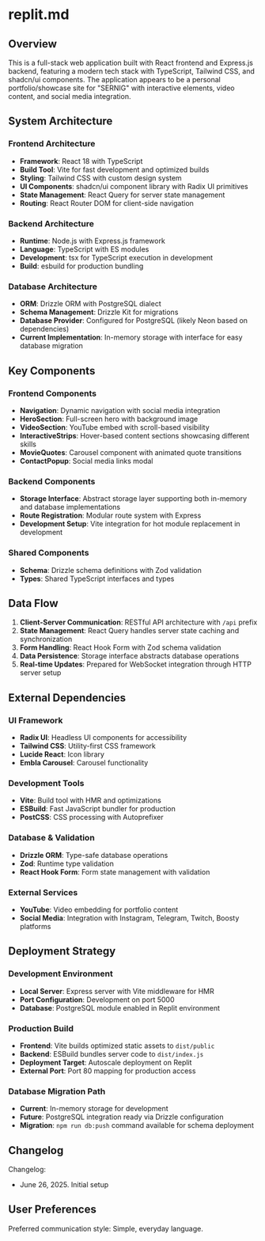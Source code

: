 # replit.md

## Overview

This is a full-stack web application built with React frontend and Express.js backend, featuring a modern tech stack with TypeScript, Tailwind CSS, and shadcn/ui components. The application appears to be a personal portfolio/showcase site for "SERNIG" with interactive elements, video content, and social media integration.

## System Architecture

### Frontend Architecture
- **Framework**: React 18 with TypeScript
- **Build Tool**: Vite for fast development and optimized builds
- **Styling**: Tailwind CSS with custom design system
- **UI Components**: shadcn/ui component library with Radix UI primitives
- **State Management**: React Query for server state management
- **Routing**: React Router DOM for client-side navigation

### Backend Architecture
- **Runtime**: Node.js with Express.js framework
- **Language**: TypeScript with ES modules
- **Development**: tsx for TypeScript execution in development
- **Build**: esbuild for production bundling

### Database Architecture
- **ORM**: Drizzle ORM with PostgreSQL dialect
- **Schema Management**: Drizzle Kit for migrations
- **Database Provider**: Configured for PostgreSQL (likely Neon based on dependencies)
- **Current Implementation**: In-memory storage with interface for easy database migration

## Key Components

### Frontend Components
- **Navigation**: Dynamic navigation with social media integration
- **HeroSection**: Full-screen hero with background image
- **VideoSection**: YouTube embed with scroll-based visibility
- **InteractiveStrips**: Hover-based content sections showcasing different skills
- **MovieQuotes**: Carousel component with animated quote transitions
- **ContactPopup**: Social media links modal

### Backend Components
- **Storage Interface**: Abstract storage layer supporting both in-memory and database implementations
- **Route Registration**: Modular route system with Express
- **Development Setup**: Vite integration for hot module replacement in development

### Shared Components
- **Schema**: Drizzle schema definitions with Zod validation
- **Types**: Shared TypeScript interfaces and types

## Data Flow

1. **Client-Server Communication**: RESTful API architecture with `/api` prefix
2. **State Management**: React Query handles server state caching and synchronization
3. **Form Handling**: React Hook Form with Zod schema validation
4. **Data Persistence**: Storage interface abstracts database operations
5. **Real-time Updates**: Prepared for WebSocket integration through HTTP server setup

## External Dependencies

### UI Framework
- **Radix UI**: Headless UI components for accessibility
- **Tailwind CSS**: Utility-first CSS framework
- **Lucide React**: Icon library
- **Embla Carousel**: Carousel functionality

### Development Tools
- **Vite**: Build tool with HMR and optimizations
- **ESBuild**: Fast JavaScript bundler for production
- **PostCSS**: CSS processing with Autoprefixer

### Database & Validation
- **Drizzle ORM**: Type-safe database operations
- **Zod**: Runtime type validation
- **React Hook Form**: Form state management with validation

### External Services
- **YouTube**: Video embedding for portfolio content
- **Social Media**: Integration with Instagram, Telegram, Twitch, Boosty platforms

## Deployment Strategy

### Development Environment
- **Local Server**: Express server with Vite middleware for HMR
- **Port Configuration**: Development on port 5000
- **Database**: PostgreSQL module enabled in Replit environment

### Production Build
- **Frontend**: Vite builds optimized static assets to `dist/public`
- **Backend**: ESBuild bundles server code to `dist/index.js`
- **Deployment Target**: Autoscale deployment on Replit
- **External Port**: Port 80 mapping for production access

### Database Migration Path
- **Current**: In-memory storage for development
- **Future**: PostgreSQL integration ready via Drizzle configuration
- **Migration**: `npm run db:push` command available for schema deployment

## Changelog

Changelog:
- June 26, 2025. Initial setup

## User Preferences

Preferred communication style: Simple, everyday language.